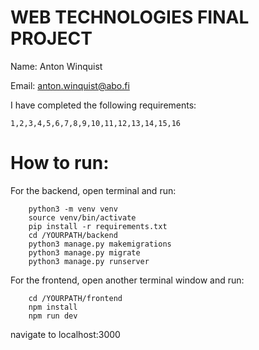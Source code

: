 # WEB TECHNOLOGIES FINAL PROJECT
 Name: Anton Winquist
 
 Email: anton.winquist@abo.fi

I have completed the following requirements:

    1,2,3,4,5,6,7,8,9,10,11,12,13,14,15,16

# How to run:
For the backend, open terminal and run:
```
    python3 -m venv venv
    source venv/bin/activate
    pip install -r requirements.txt
    cd /YOURPATH/backend
    python3 manage.py makemigrations
    python3 manage.py migrate
    python3 manage.py runserver
```

For the frontend, open another terminal window and run:
```
    cd /YOURPATH/frontend
    npm install
    npm run dev
```
navigate to localhost:3000

